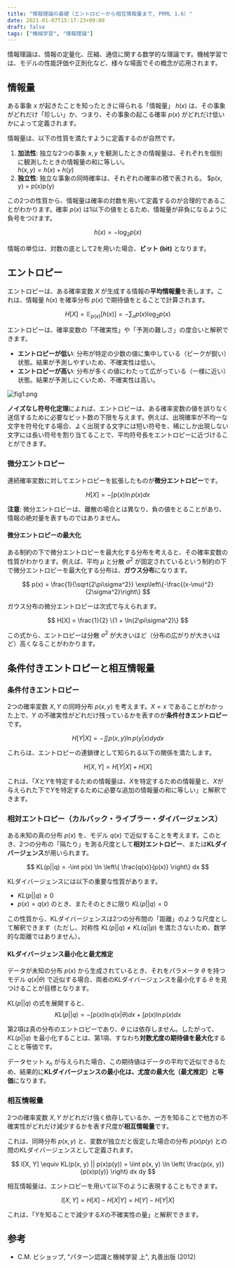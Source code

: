 ```yaml
---
title: "情報理論の基礎（エントロピーから相互情報量まで, PRML 1.6）"
date: 2021-01-07T15:17:23+09:00
draft: false
tags: ["機械学習", "情報理論"] 
---
```

<!--more-->
情報理論は、情報の定量化、圧縮、通信に関する数学的な理論です。機械学習では、モデルの性能評価や正則化など、様々な場面でその概念が応用されます。

## 情報量

ある事象 $x$ が起きたことを知ったときに得られる「情報量」 $h(x)$ は、その事象がどれだけ「珍しい」か、つまり、その事象の起こる確率 $p(x)$ がどれだけ低いかによって定義されます。

情報量は、以下の性質を満たすように定義するのが自然です。

1.  **加法性**: 独立な2つの事象 $x, y$ を観測したときの情報量は、それぞれを個別に観測したときの情報量の和に等しい。  
    $h(x, y) = h(x) + h(y)$
2.  **独立性**: 独立な事象の同時確率は、それぞれの確率の積で表される。
    $p(x, y) = p(x)p(y)

この2つの性質から、情報量は確率の対数を用いて定義するのが合理的であることがわかります。確率 $p(x)$ は1以下の値をとるため、情報量が非負になるように負号をつけます。

$$ h(x) = -\log_2 p(x) $$

情報の単位は、対数の底として2を用いた場合、**ビット (bit)** となります。

## エントロピー

エントロピーは、ある確率変数 $X$ が生成する情報の**平均情報量**を表します。これは、情報量 $h(x)$ を確率分布 $p(x)$ で期待値をとることで計算されます。

$$ H[X] = \mathbb{E}_{p(x)}[h(x)] = -\sum_x p(x) \log_2 p(x) $$

エントロピーは、確率変数の「不確実性」や「予測の難しさ」の度合いと解釈できます。

-   **エントロピーが低い**: 分布が特定の少数の値に集中している（ピークが鋭い）状態。結果が予測しやすいため、不確実性は低い。
-   **エントロピーが高い**: 分布が多くの値にわたって広がっている（一様に近い）状態。結果が予測しにくいため、不確実性は高い。

![fig1.png](.././fig1.png)

**ノイズなし符号化定理**によれば、エントロピーは、ある確率変数の値を誤りなく送信するために必要なビット数の下限を与えます。例えば、出現確率が不均一な文字を符号化する場合、よく出現する文字には短い符号を、稀にしか出現しない文字には長い符号を割り当てることで、平均符号長をエントロピーに近づけることができます。

### 微分エントロピー

連続確率変数に対してエントロピーを拡張したものが**微分エントロピー**です。

$$ H[X] = -\int p(x) \ln p(x) dx $$

**注意**: 微分エントロピーは、離散の場合とは異なり、負の値をとることがあり、情報の絶対量を表すものではありません。

#### 微分エントロピーの最大化

ある制約の下で微分エントロピーを最大化する分布を考えると、その確率変数の性質がわかります。例えば、平均 $\mu$ と分散 $\sigma^2$ が固定されているという制約の下で微分エントロピーを最大化する分布は、**ガウス分布**になります。

$$ p(x) = \frac{1}{\sqrt{2\pi\sigma^2}} \exp\left\{-\frac{(x-\mu)^2}{2\sigma^2}\right\} $$

ガウス分布の微分エントロピーは次式で与えられます。

$$ H[X] = \frac{1}{2} \{1 + \ln(2\pi\sigma^2)\} $$

この式から、エントロピーは分散 $\sigma^2$ が大きいほど（分布の広がりが大きいほど）高くなることがわかります。

## 条件付きエントロピーと相互情報量

### 条件付きエントロピー

2つの確率変数 $X, Y$ の同時分布 $p(x, y)$ を考えます。$X=x$ であることがわかった上で、$Y$ の不確実性がどれだけ残っているかを表すのが**条件付きエントロピー**です。

$$ H[Y|X] = -\iint p(x, y) \ln p(y|x) dy dx $$

これらは、エントロピーの連鎖律として知られる以下の関係を満たします。

$$ H[X, Y] = H[Y|X] + H[X] $$

これは、「$X$と$Y$を特定するための情報量は、$X$を特定するための情報量と、$X$が与えられた下で$Y$を特定するために必要な追加の情報量の和に等しい」と解釈できます。

### 相対エントロピー（カルバック・ライブラー・ダイバージェンス）

ある未知の真の分布 $p(x)$ を、モデル $q(x)$ で近似することを考えます。このとき、2つの分布の「隔たり」を測る尺度として**相対エントロピー**、または**KLダイバージェンス**が用いられます。

$$ KL(p||q) = -\int p(x) \ln \left\{ \frac{q(x)}{p(x)} \right\} dx $$

KLダイバージェンスには以下の重要な性質があります。

-   $KL(p||q) \ge 0$
-   $p(x) = q(x)$ のとき、またそのときに限り $KL(p||q) = 0$

この性質から、KLダイバージェンスは2つの分布間の「距離」のような尺度として解釈できます（ただし、対称性 $KL(p||q) \neq KL(q||p)$ を満たさないため、数学的な距離ではありません）。

#### KLダイバージェンス最小化と最尤推定

データが未知の分布 $p(x)$ から生成されているとき、それをパラメータ $\theta$ を持つモデル $q(x|\theta)$ で近似する場合、両者のKLダイバージェンスを最小化する $\theta$ を見つけることが目標となります。

$KL(p||q)$ の式を展開すると、
$$ KL(p||q) = -\int p(x) \ln q(x|\theta) dx + \int p(x) \ln p(x) dx $$

第2項は真の分布のエントロピーであり、$\theta$ には依存しません。したがって、$KL(p||q)$ を最小化することは、第1項、すなわち**対数尤度の期待値を最大化**することと等価です。

データセット ${x_n}$ が与えられた場合、この期待値はデータの平均で近似できるため、結果的に**KLダイバージェンスの最小化は、尤度の最大化（最尤推定）と等価**になります。

### 相互情報量

2つの確率変数 $X, Y$ がどれだけ強く依存しているか、一方を知ることで他方の不確実性がどれだけ減少するかを表す尺度が**相互情報量**です。

これは、同時分布 $p(x, y)$ と、変数が独立だと仮定した場合の分布 $p(x)p(y)$ との間のKLダイバージェンスとして定義されます。

$$ I[X, Y] \equiv KL(p(x, y) || p(x)p(y)) = \iint p(x, y) \ln \left( \frac{p(x, y)}{p(x)p(y)} \right) dx dy $$

相互情報量は、エントロピーを用いて以下のように表現することもできます。

$$ I[X, Y] = H[X] - H[X|Y] = H[Y] - H[Y|X] $$

これは、「$Y$を知ることで減少する$X$の不確実性の量」と解釈できます。

## 参考
- C.M. ビショップ, "パターン認識と機械学習 上", 丸善出版 (2012)
